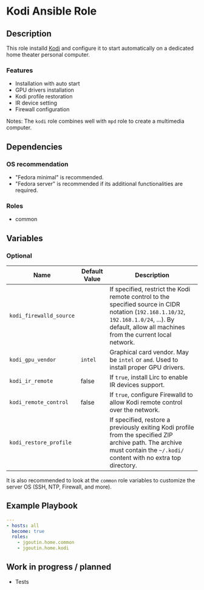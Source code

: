 # Kodi Ansible Role

## Description

This role installd [Kodi](https://kodi.tv) and configure it to start automatically on a dedicated home theater personal computer.

### Features

* Installation with auto start
* GPU drivers installation
* Kodi profile restoration
* IR device setting
* Firewall configuration

Notes: The `kodi` role combines well with `mpd` role to create a multimedia computer.

## Dependencies

### OS recommendation

* "Fedora minimal" is recommended. 
* "Fedora server" is recommended if its additional functionalities are required.

### Roles

* common

## Variables

### Optional

| Name           | Default Value | Description                        |
| -------------- | ------------- | -----------------------------------|
| `kodi_firewalld_source`| | If specified, restrict the Kodi remote control to the specified source in CIDR notation (`192.168.1.10/32`, `192.168.1.0/24`, ...). By default, allow all machines from the current local network.
| `kodi_gpu_vendor`| `intel` | Graphical card vendor. May be `intel` or `amd`. Used to install proper GPU drivers.
| `kodi_ir_remote`| false | If `true`, install Lirc to enable IR devices support.
| `kodi_remote_control`| false | If `true`, configure Firewalld to allow Kodi remote control over the network.
| `kodi_restore_profile`| | If specified, restore a previously exiting Kodi profile from the specified ZIP archive path. The archive must contain the `~/.kodi/` content with no extra top directory.

It is also recommended to look at the `common` role variables to customize the server OS (SSH, NTP, Firewall, and more).

## Example Playbook

```yaml
---
- hosts: all
  become: true
  roles:
    - jgoutin.home.common
    - jgoutin.home.kodi
```

## Work in progress / planned

* Tests
